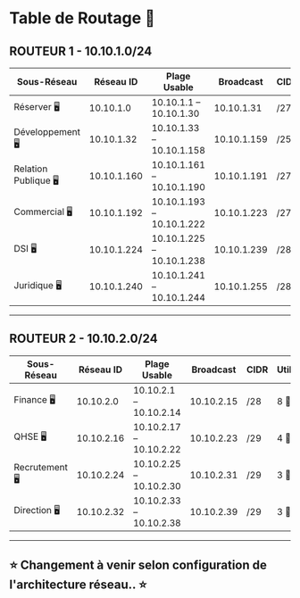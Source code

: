 # Table de Routage 📑

## ROUTEUR 1 - **10.10.1.0/24**

| **Sous-Réseau**        | **Réseau ID**    | **Plage Usable**         | **Broadcast**      | **CIDR**  | **Utilisateurs** | **Adresses disponible** | **Gateway** |
|-------------------------|------------------|--------------------------|--------------------|-----------|------------------|------------------|------------------|
| Réserver 🖥️              | 10.10.1.0        | 10.10.1.1 – 10.10.1.30    | 10.10.1.31         | /27      | 20 👨‍🏫         | 30 adresses  | 10.10.1.1 |
| Développement 🖥️         | 10.10.1.32       | 10.10.1.33 – 10.10.1.158  | 10.10.1.159        | /25       | 94 👨‍🏫         | 126 adresses | 10.10.1.33  |
| Relation Publique 🖥️     | 10.10.1.160      | 10.10.1.161 – 10.10.1.190 | 10.10.1.191        | /27       | 18 👨‍🏫         | 30 adresses  | 10.10.1.161  |
| Commercial 🖥️            | 10.10.1.192      | 10.10.1.193 – 10.10.1.222 | 10.10.1.223        | /27       | 15 👨‍🏫         | 30 adresses  | 10.10.1.193  |
| DSI 🖥️                   | 10.10.1.224      | 10.10.1.225 – 10.10.1.238 | 10.10.1.239        | /28       | 12 👨‍🏫         | 14 adresses  | 10.10.1.225  |
| Juridique 🖥️             | 10.10.1.240      | 10.10.1.241 – 10.10.1.244 | 10.10.1.255        | /28       | 10 👨‍🏫         | 14 adresses  | 10.10.1.241  |

---

## ROUTEUR 2 - **10.10.2.0/24**

| **Sous-Réseau**        | **Réseau ID**    | **Plage Usable**         | **Broadcast**      | **CIDR**  | **Utilisateurs** | **Adresses disponible** | **Gateway** |
|-------------------------|------------------|--------------------------|--------------------|-----------|------------------|------------------|------------------|
| Finance 🖥️               | 10.10.2.0        | 10.10.2.1 – 10.10.2.14    | 10.10.2.15         | /28       | 8 👨‍🏫          | 14 adresses| 10.10.2.1  |
| QHSE 🖥️                  | 10.10.2.16       | 10.10.2.17 – 10.10.2.22   | 10.10.2.23         | /29       | 4 👨‍🏫          | 6 adresses | 10.10.2.17  |
| Recrutement 🖥️           | 10.10.2.24       | 10.10.2.25 – 10.10.2.30   | 10.10.2.31         | /29       | 3 👨‍🏫          | 6 adresses | 10.10.2.25  |
| Direction 🖥️             | 10.10.2.32       | 10.10.2.33 – 10.10.2.38   | 10.10.2.39         | /29       | 3 👨‍🏫          | 6 adresses | 10.10.2.33  |


---

## ⭐ Changement à venir selon configuration de l'architecture réseau.. ⭐
